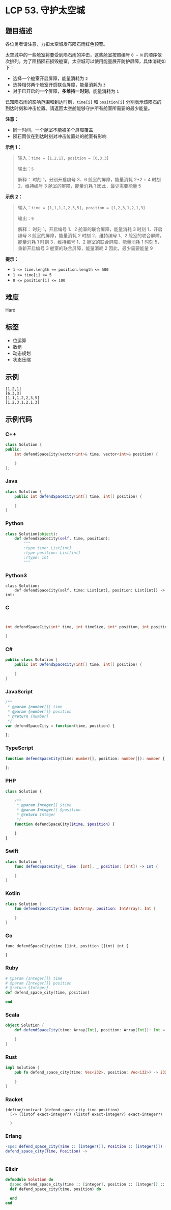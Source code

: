 # LCP 53. 守护太空城

## 题目描述

各位勇者请注意，力扣太空城发布陨石雨红色预警。

太空城中的一些舱室将要受到陨石雨的冲击，这些舱室按照编号 `0 ~ N` 的顺序依次排列。为了阻挡陨石损毁舱室，太空城可以使用能量展开防护屏障，具体消耗如下：

- 选择一个舱室开启屏障，能量消耗为 `2` 
- 选择相邻两个舱室开启联合屏障，能量消耗为 `3`
- 对于已开启的**一个**屏障，**多维持一时刻**，能量消耗为 `1`

已知陨石雨的影响范围和到达时刻，`time[i]` 和 `position[i]` 分别表示该陨石的到达时刻和冲击位置。请返回太空舱能够守护所有舱室所需要的最少能量。

**注意：** 
- 同一时间，一个舱室不能被多个屏障覆盖
- 陨石雨仅在到达时刻对冲击位置处的舱室有影响


**示例 1：**
>输入：`time = [1,2,1], position = [6,3,3]`
>
>输出：`5`
>
>解释：
> 时刻 1，分别开启编号 3、6 舱室的屏障，能量消耗 2*2 = 4
> 时刻 2，维持编号 3 舱室的屏障，能量消耗 1
> 因此，最少需要能量 5

**示例 2：**
>输入：`time = [1,1,1,2,2,3,5], position = [1,2,3,1,2,1,3]`
>
>输出：`9`
>
>解释：
> 时刻 1，开启编号 1、2 舱室的联合屏障，能量消耗 3
> 时刻 1，开启编号 3 舱室的屏障，能量消耗 2
> 时刻 2，维持编号 1、2 舱室的联合屏障，能量消耗 1
> 时刻 3，维持编号 1、2 舱室的联合屏障，能量消耗 1
> 时刻 5，重新开启编号 3 舱室的联合屏障，能量消耗 2
> 因此，最少需要能量 9

**提示：**
+ `1 <= time.length == position.length <= 500`
+ `1 <= time[i] <= 5`
+ `0 <= position[i] <= 100`


## 难度

Hard

## 标签

- 位运算
- 数组
- 动态规划
- 状态压缩

## 示例

```
[1,2,1]
[6,3,3]
[1,1,1,2,2,3,5]
[1,2,3,1,2,1,3]
```

## 示例代码

### C++

```cpp
class Solution {
public:
    int defendSpaceCity(vector<int>& time, vector<int>& position) {

    }
};
```

### Java

```java
class Solution {
    public int defendSpaceCity(int[] time, int[] position) {

    }
}
```

### Python

```python
class Solution(object):
    def defendSpaceCity(self, time, position):
        """
        :type time: List[int]
        :type position: List[int]
        :rtype: int
        """
```

### Python3

```python3
class Solution:
    def defendSpaceCity(self, time: List[int], position: List[int]) -> int:
```

### C

```c


int defendSpaceCity(int* time, int timeSize, int* position, int positionSize){

}
```

### C#

```csharp
public class Solution {
    public int DefendSpaceCity(int[] time, int[] position) {

    }
}
```

### JavaScript

```javascript
/**
 * @param {number[]} time
 * @param {number[]} position
 * @return {number}
 */
var defendSpaceCity = function(time, position) {

};
```

### TypeScript

```typescript
function defendSpaceCity(time: number[], position: number[]): number {

};
```

### PHP

```php
class Solution {

    /**
     * @param Integer[] $time
     * @param Integer[] $position
     * @return Integer
     */
    function defendSpaceCity($time, $position) {

    }
}
```

### Swift

```swift
class Solution {
    func defendSpaceCity(_ time: [Int], _ position: [Int]) -> Int {

    }
}
```

### Kotlin

```kotlin
class Solution {
    fun defendSpaceCity(time: IntArray, position: IntArray): Int {

    }
}
```

### Go

```golang
func defendSpaceCity(time []int, position []int) int {

}
```

### Ruby

```ruby
# @param {Integer[]} time
# @param {Integer[]} position
# @return {Integer}
def defend_space_city(time, position)

end
```

### Scala

```scala
object Solution {
    def defendSpaceCity(time: Array[Int], position: Array[Int]): Int = {

    }
}
```

### Rust

```rust
impl Solution {
    pub fn defend_space_city(time: Vec<i32>, position: Vec<i32>) -> i32 {

    }
}
```

### Racket

```racket
(define/contract (defend-space-city time position)
  (-> (listof exact-integer?) (listof exact-integer?) exact-integer?)

  )
```

### Erlang

```erlang
-spec defend_space_city(Time :: [integer()], Position :: [integer()]) -> integer().
defend_space_city(Time, Position) ->
  .
```

### Elixir

```elixir
defmodule Solution do
  @spec defend_space_city(time :: [integer], position :: [integer]) :: integer
  def defend_space_city(time, position) do

  end
end
```


